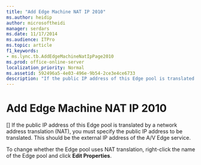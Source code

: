 ```yaml
---
title: "Add Edge Machine NAT IP 2010"
ms.author: heidip
author: microsoftheidi
manager: serdars
ms.date: 11/17/2014
ms.audience: ITPro
ms.topic: article
f1_keywords:
- ms.lync.tb.AddEdgeMachineNatIpPage2010
ms.prod: office-online-server
localization_priority: Normal
ms.assetid: 592496a5-4e03-496e-9b54-2ce3e4ce6733
description: "If the public IP address of this Edge pool is translated by a network address translation (NAT), you must specify the public IP address to be translated. This should be the external IP address of the A/V Edge service."
---
```


# Add Edge Machine NAT IP 2010
[]
If the public IP address of this Edge pool is translated by a network address translation (NAT), you must specify the public IP address to be translated. This should be the external IP address of the A/V Edge service.
  
To change whether the Edge pool uses NAT translation, right-click the name of the Edge pool and click **Edit Properties**.
  

